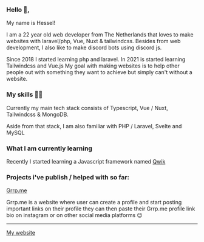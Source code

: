 ### Hello 👋, 

My name is Hessel!

I am a 22 year old web developer from The Netherlands that loves to make websites with laravel/php, Vue, Nuxt & tailwindcss.
Besides from web development, I also like to make discord bots using discord js.

Since 2018 I started learning php and laravel. In 2021 is started learning Tailwindcss and Vue.js 
My goal with making websites is to help other people out with something they want to achieve
but simply can't without a website.

### My skills 👨‍💻

Currently my main tech stack consists of Typescript, Vue / Nuxt, Tailwindcss & MongoDB.

Aside from that stack, I am also familiar with PHP / Laravel, Svelte and MySQL

### What I am currently learning

Recently I started learning a Javascript framework named [Qwik](https://qwik.builder.io/docs/)


### Projects i've publish / helped with so far:

[Grrp.me](https://www.grrp.me)

Grrp.me is a website where user can create a profile and start posting important links on their profile
they can then paste their Grrp.me profile link bio on instagram or on other social media platforms 😉

-------------------------

[My website](https://hessel-portfolio.vercel.app/)
